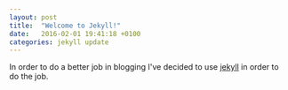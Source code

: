 ```yaml
---
layout: post
title:  "Welcome to Jekyll!"
date:   2016-02-01 19:41:18 +0100
categories: jekyll update
---
```

In order to do a better job in blogging I've decided to use [jekyll](www.jekyllrb.com) in order to do the job.
